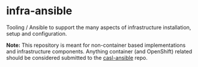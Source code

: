 # infra-ansible
Tooling / Ansible to support the many aspects of infrastructure installation, setup and configuration.

**Note:** This repository is meant for non-container based implementations and infrastructure components. Anything container (and OpenShift) related should be considered submitted to the [casl-ansible](https://github.com/redhat-cop/casl-ansible) repo. 
